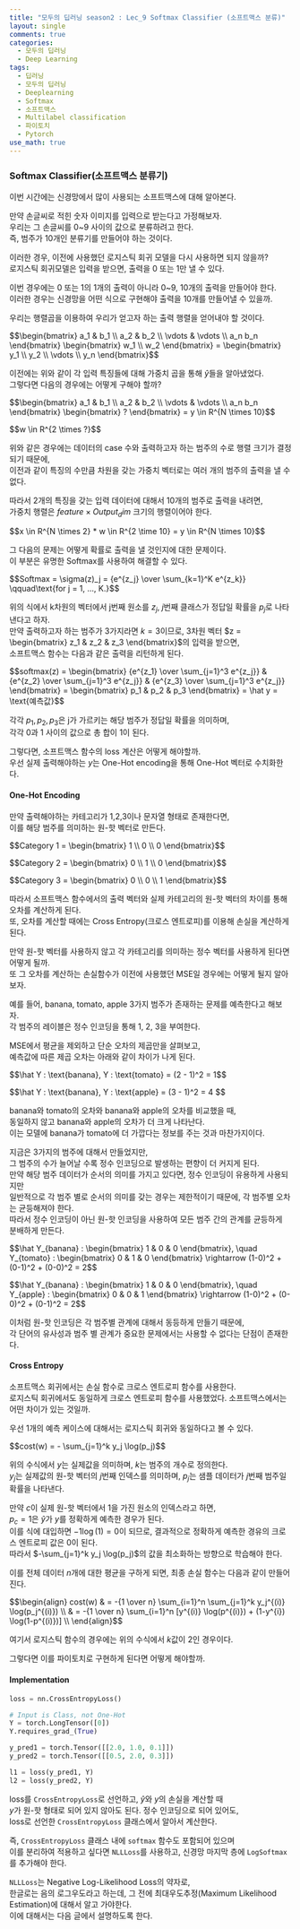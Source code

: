 ```yaml
---
title: "모두의 딥러닝 season2 : Lec_9 Softmax Classifier (소프트맥스 분류)"
layout: single
comments: true
categories:
  - 모두의 딥러닝
  - Deep Learning
tags:
  - 딥러닝
  - 모두의 딥러닝
  - Deeplearning
  - Softmax
  - 소프트맥스
  - Multilabel classification
  - 파이토치
  - Pytorch
use_math: true
---
```


### Softmax Classifier(소프트맥스 분류기)

이번 시간에는 신경망에서 많이 사용되는 소프트맥스에 대해 알아본다.

만약 손글씨로 적힌 숫자 이미지를 입력으로 받는다고 가정해보자.  
우리는 그 손글씨를 0~9 사이의 값으로 분류하려고 한다.  
즉, 범주가 10개인 분류기를 만들어야 하는 것이다.

이러한 경우, 이전에 사용했던 로지스틱 회귀 모델을 다시 사용하면 되지 않을까?  
로지스틱 회귀모델은 입력을 받으면, 출력을 0 또는 1만 낼 수 있다.

이번 경우에는 0 또는 1의 1개의 출력이 아니라 0~9, 10개의 출력을 만들어야 한다.  
이러한 경우는 신경망을 어떤 식으로 구현해야 출력을 10개를 만들어낼 수 있을까. 

우리는 행렬곱을 이용하여 우리가 얻고자 하는 출력 행렬을 얻어내야 할 것이다.  

<p>$$\begin{bmatrix} a_1 & b_1 \\ a_2 & b_2 \\ \vdots & \vdots \\ a_n b_n \end{bmatrix}
\begin{bmatrix} w_1 \\ w_2 \end{bmatrix} = \begin{bmatrix} y_1 \\ y_2 \\ \vdots \\ y_n \end{bmatrix}$$</p>

이전에는 위와 같이 각 입력 특징들에 대해 가중치 곱을 통해 $\hat y$들을 알아냈었다.  
그렇다면 다음의 경우에는 어떻게 구해야 할까?

<p>$$\begin{bmatrix} a_1 & b_1 \\ a_2 & b_2 \\ \vdots & \vdots \\ a_n b_n \end{bmatrix}
\begin{bmatrix} ? \end{bmatrix} = y \in R^{N \times 10}$$</p>

<p>$$w \in R^{2 \times ?}$$</p>

위와 같은 경우에는 데이터의 case 수와 출력하고자 하는 범주의 수로 행렬 크기가 결정되기 때문에,  
이전과 같이 특징의 수만큼 차원을 갖는 가중치 벡터로는 여러 개의 범주의 출력을 낼 수 없다.

따라서 2개의 특징을 갖는 입력 데이터에 대해서 10개의 범주로 출력을 내려면,  
가중치 행렬은 $feature \times Output_dim$ 크기의 행렬이어야 한다.

<p>$$x \in R^{N \times 2} * w \in R^{2 \time 10} = y \in R^{N \times 10}$$</p>

그 다음의 문제는 어떻게 확률로 출력을 낼 것인지에 대한 문제이다.  
이 부분은 유명한 Softmax를 사용하여 해결할 수 있다.

<p>$$Softmax = \sigma(z)_j = {e^{z_j} \over \sum_{k=1}^K e^{z_k}} \qquad\text{for j = 1, ..., K.}$$</p>

위의 식에서 k차원의 벡터에서 j번째 원소를 $z_j$, $j$번째 클래스가 정답일 확률을 $p_j$로 나타낸다고 하자.  
만약 출력하고자 하는 범주가 3가지라면 $k=3$이므로, 3차원 벡터 $z = \begin{bmatrix} z_1 & z_2 & z_3 \end{bmatrix}$의 입력을 받으면,  
소프트맥스 함수는 다음과 같은 출력을 리턴하게 된다.

<p>$$softmax(z) =
\begin{bmatrix}
{e^{z_1} \over \sum_{j=1}^3 e^{z_j}} &
{e^{z_2} \over \sum_{j=1}^3 e^{z_j}} &
{e^{z_3} \over \sum_{j=1}^3 e^{z_j}} \end{bmatrix} =
\begin{bmatrix} p_1 & p_2 & p_3 \end{bmatrix} = \hat y = \text{예측값}$$</p>

각각 $p_1, p_2, p_3$은 j가 가르키는 해당 범주가 정답일 확률을 의미하며,  
각각 0과 1 사이의 값으로 총 합이 1이 된다.

그렇다면, 소프트맥스 함수의 loss 계산은 어떻게 해야할까.  
우선 실제 출력해야하는 $y$는 One-Hot encoding을 통해 One-Hot 벡터로 수치화한다.

#### One-Hot Encoding
만약 출력해야하는 카테고리가 1,2,3이나 문자열 형태로 존재한다면,  
이를 해당 범주를 의미하는 원-핫 벡터로 만든다.

<p>$$Category 1 = \begin{bmatrix} 1 \\ 0 \\ 0 \end{bmatrix}$$</p>
<p>$$Category 2 = \begin{bmatrix} 0 \\ 1 \\ 0 \end{bmatrix}$$</p>
<p>$$Category 3 = \begin{bmatrix} 0 \\ 0 \\ 1 \end{bmatrix}$$</p>

따라서 소프트맥스 함수에서의 출력 벡터와 실제 카테고리의 원-핫 벡터의 차이를 통해 오차를 계산하게 된다.  
또, 오차를 계산할 때에는 Cross Entropy(크로스 엔트로피)를 이용해 손실을 계산하게 된다.

만약 원-핫 벡터를 사용하지 않고 각 카테고리를 의미하는 정수 벡터를 사용하게 된다면 어떻게 될까.  
또 그 오차를 계산하는 손실함수가 이전에 사용했던 MSE일 경우에는 어떻게 될지 알아보자.

예를 들어, banana, tomato, apple 3가지 범주가 존재하는 문제를 예측한다고 해보자.  
각 범주의 레이블은 정수 인코딩을 통해 1, 2, 3을 부여한다.

MSE에서 평균을 제외하고 단순 오차의 제곱만을 살펴보고,  
예측값에 따른 제곱 오차는 아래와 같이 차이가 나게 된다.

<p>$$\hat Y : \text{banana}, Y : \text{tomato} =  (2 - 1)^2 = 1$$</p>
<p>$$\hat Y : \text{banana}, Y : \text{apple} = (3 - 1)^2 = 4 $$</p>

banana와 tomato의 오차와 banana와 apple의 오차를 비교했을 때,  
동일하지 않고 banana와 apple의 오차가 더 크게 나타난다.  
이는 모델에 banana가 tomato에 더 가깝다는 정보를 주는 것과 마찬가지이다.

지금은 3가지의 범주에 대해서 만들었지만,  
그 범주의 수가 늘어날 수록 정수 인코딩으로 발생하는 편향이 더 커지게 된다.  
만약 해당 범주 데이터가 순서의 의미를 가지고 있다면, 정수 인코딩이 유용하게 사용되지만  
일반적으로 각 범주 별로 순서의 의미를 갖는 경우는 제한적이기 때문에, 각 범주별 오차는 균등해져야 한다.  
따라서 정수 인코딩이 아닌 원-핫 인코딩을 사용하여 모든 범주 간의 관계를 균등하게 분배하게 만든다.

<p>$$\hat Y_{banana} : \begin{bmatrix} 1 & 0 & 0 \end{bmatrix}, \quad
Y_{tomato} : \begin{bmatrix} 0 & 1 & 0 \end{bmatrix}
\rightarrow (1-0)^2 + (0-1)^2 + (0-0)^2 = 2$$</p>
<p>$$\hat Y_{banana} : \begin{bmatrix} 1 & 0 & 0 \end{bmatrix}, \quad
Y_{apple} : \begin{bmatrix} 0 & 0 & 1 \end{bmatrix}
\rightarrow (1-0)^2 + (0-0)^2 + (0-1)^2 = 2$$</p>

이처럼 원-핫 인코딩은 각 범주별 관계에 대해서 동등하게 만들기 때문에,  
각 단어의 유사성과 범주 별 관계가 중요한 문제에서는 사용할 수 없다는 단점이 존재한다.

#### Cross Entropy
소프트맥스 회귀에서는 손실 함수로 크로스 엔트로피 함수를 사용한다.  
로지스틱 회귀에서도 동일하게 크로스 엔트로피 함수를 사용했었다. 소프트맥스에서는 어떤 차이가 있는 것일까.

우선 1개의 예측 케이스에 대해서는 로지스틱 회귀와 동일하다고 볼 수 있다.

<p>$$cost(w) = - \sum_{j=1}^k y_j \log(p_j)$$</p>

위의 수식에서 $y$는 실제값을 의미하며, $k$는 범주의 개수로 정의한다.  
$y_j$는 실제값의 원-핫 벡터의 $j$번째 인덱스를 의미하며, $p_j$는 샘플 데이터가 $j$번째 범주일 확률을 나타낸다.

만약 $c$이 실제 원-핫 벡터에서 1을 가진 원소의 인덱스라고 하면,  
$p_c = 1$은 $\hat y$가 $y$를 정확하게 예측한 경우가 된다.  
이를 식에 대입하면 $-1\log(1) = 0$이 되므로, 결과적으로 정확하게 예측한 경유의 크로스 엔트로피 값은 0이 된다.  
따라서 $-\sum_{j=1}^k y_j \log(p_j)$의 값을 최소화하는 방향으로 학습해야 한다.

이를 전체 데이터 $n$개에 대한 평균을 구하게 되면, 최종 손실 함수는 다음과 같이 만들어진다.

<p>$$\begin{align}
cost(w) & = -{1 \over n} \sum_{i=1}^n \sum_{j=1}^k y_j^{(i)} \log(p_j^{(i)}) \\
        & = -{1 \over n} \sum_{i=1}^n [y^{(i)} \log(p^{(i)}) + (1-y^{i}) \log(1-p^{(i)})] \\
\end{align}$$</p>

여기서 로지스틱 함수의 경우에는 위의 수식에서 $k$값이 2인 경우이다.

그렇다면 이를 파이토치로 구현하게 된다면 어떻게 해야할까.

#### Implementation

```python
loss = nn.CrossEntropyLoss()

# Input is Class, not One-Hot
Y = torch.LongTensor([0])
Y.requires_grad_(True)

y_pred1 = torch.Tensor([[2.0, 1.0, 0.1]])
y_pred2 = torch.Tensor([[0.5, 2.0, 0.3]])

l1 = loss(y_pred1, Y)
l2 = loss(y_pred2, Y)
```

loss를 `CrossEntropyLoss`로 선언하고, $\hat y$와 $y$의 손실을 계산할 때  
$y$가 원-핫 형태로 되어 있지 않아도 된다. 정수 인코딩으로 되어 있어도,  
loss로 선언한 `CrossEntropyLoss` 클래스에서 알아서 계산한다.

즉, `CrossEntropyLoss` 클래스 내에 `softmax` 함수도 포함되어 있으며  
이를 분리하여 적용하고 싶다면 `NLLLoss`를 사용하고, 신경망 마지막 층에 `LogSoftmax`를 추가해야 한다.

`NLLLoss`는 Negative Log-Likelihood Loss의 약자로,  
한글로는 음의 로그우도라고 하는데, 그 전에 최대우도추정(Maximum Likelihood Estimation)에 대해서 알고 가야한다.  
이에 대해서는 다음 글에서 설명하도록 한다.
